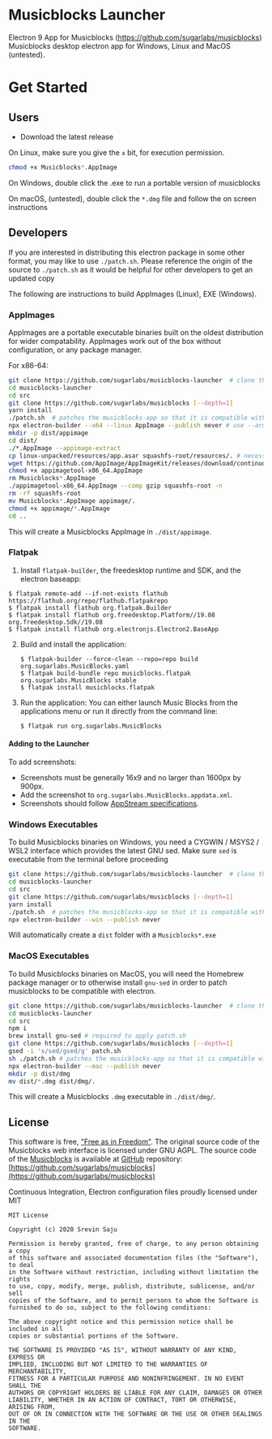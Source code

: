 # Musicblocks Launcher

Electron 9 App for Musicblocks (https://github.com/sugarlabs/musicblocks)
Musicblocks desktop electron app for Windows, Linux and MacOS (untested). 

# Get Started

## Users

* Download the latest release

On Linux, make sure you give the `x` bit, for execution permission. 

```bash
chmod +x Musicblocks*.AppImage
```

On Windows, double click the .exe to run a portable version of musicblocks

On macOS, (untested), double click the `*.dmg` file and follow the on screen instructions

## Developers

If you are interested in distributing this electron package in some other format, 
you may like to use `./patch.sh`. Please reference the origin of the source to `./patch.sh` 
as it would be helpful for other developers to get an updated copy

The following are instructions to build AppImages (Linux), EXE (Windows).

### AppImages

AppImages are a portable executable binaries built on the oldest distribution for 
wider compatability. AppImages work out of the box without configuration, or any package manager.

For x86-64:
```bash
git clone https://github.com/sugarlabs/musicblocks-launcher  # clone this repository
cd musicblocks-launcher
cd src
git clone https://github.com/sugarlabs/musicblocks [--depth=1]
yarn install
./patch.sh  # patches the musicblocks-app so that it is compatible with electron
npx electron-builder --x64 --linux AppImage --publish never # use --arm64 or --armv7l for other architectures
mkdir -p dist/appimage
cd dist/
./*.AppImage --appimage-extract
cp linux-unpacked/resources/app.asar squashfs-root/resources/. # necessary step, else the patched appimage won't load CSS; use linux-arm64-unpacked/ or linux-armv7l-unpacked/ for other archs
wget https://github.com/AppImage/AppImageKit/releases/download/continuous/appimagetool-x86_64.AppImage # replace x86-64 with aarch64 or armhf for other archs
chmod +x appimagetool-x86_64.AppImage
rm Musicblocks*.AppImage
./appimagetool-x86_64.AppImage --comp gzip squashfs-root -n
rm -rf squashfs-root
mv Musicblocks*.AppImage appimage/.
chmod +x appimage/*.AppImage
cd ..
```

This will create a Musicblocks AppImage in `./dist/appimage`.

### Flatpak

1. Install `flatpak-builder`, the freedesktop runtime and SDK, and the electron baseapp:

```
$ flatpak remote-add --if-not-exists flathub https://flathub.org/repo/flathub.flatpakrepo
$ flatpak install flathub org.flatpak.Builder
$ flatpak install flathub org.freedesktop.Platform//19.08 org.freedesktop.Sdk//19.08
$ flatpak install flathub org.electronjs.Electron2.BaseApp
```

2. Build and install the application:
   
   ```
   $ flatpak-builder --force-clean --repo=repo build org.sugarlabs.MusicBlocks.yaml
   $ flatpak build-bundle repo musicblocks.flatpak org.sugarlabs.MusicBlocks stable
   $ flatpak install musicblocks.flatpak
   ```

3. Run the application:
   You can either launch Music Blocks from the applications menu or run it directly from the command line:
   
   ```
   $ flatpak run org.sugarlabs.MusicBlocks
   ```

#### Adding to the Launcher

To add screenshots:

* Screenshots must be generally 16x9 and no larger than 1600px by
  900px.
* Add the screenshot to `org.sugarlabs.MusicBlocks.appdata.xml`.
* Screenshots should follow [AppStream specifications](https://www.freedesktop.org/software/appstream/docs/sect-Metadata-Application.html#tag-dapp-screenshots).

### Windows Executables

To build Musicblocks binaries on Windows, you need a CYGWIN / MSYS2 / WSL2 interface 
which provides the latest GNU sed. Make sure `sed` is executable from the terminal
before proceeding

```bash
git clone https://github.com/sugarlabs/musicblocks-launcher  # clone this repository
cd musicblocks-launcher
cd src
git clone https://github.com/sugarlabs/musicblocks [--depth=1]
yarn install
./patch.sh  # patches the musicblocks-app so that it is compatible with electron
npx electron-builder --win --publish never
```

Will automatically create a `dist` folder with a `Musicblocks*.exe`

### MacOS Executables

To build Musicblocks binaries on MacOS, you will need the Homebrew package
manager or to otherwise install `gnu-sed` in order to patch musicblocks to be
compatible with electron.

```bash
git clone https://github.com/sugarlabs/musicblocks-launcher  # clone this repository
cd musicblocks-launcher
cd src
npm i
brew install gnu-sed # required to apply patch.sh
git clone https://github.com/sugarlabs/musicblocks [--depth=1]
gsed -i 's/sed/gsed/g' patch.sh
sh ./patch.sh # patches the musicblocks-app so that it is compatible with electron
npx electron-builder --mac --publish never
mkdir -p dist/dmg
mv dist/*.dmg dist/dmg/.
```

This will create a Musicblocks `.dmg` executable in `./dist/dmg/`.

## License

This software is free, ["Free as in Freedom"](https://www.gnu.org/philosophy/free-sw.en.html). 
The original source code of the Musicblocks web interface is licensed under GNU AGPL.
The source code of the [Musicblocks](https://musicblocks.sugarlabs.org) is available
at [GitHub](https://github.com) repository: 
[https://github.com/sugarlabs/musicblocks](https://github.com/sugarlabs/musicblocks)

Continuous Integration, Electron configuration files proudly licensed under MIT

```
MIT License

Copyright (c) 2020 Srevin Saju

Permission is hereby granted, free of charge, to any person obtaining a copy
of this software and associated documentation files (the "Software"), to deal
in the Software without restriction, including without limitation the rights
to use, copy, modify, merge, publish, distribute, sublicense, and/or sell
copies of the Software, and to permit persons to whom the Software is
furnished to do so, subject to the following conditions:

The above copyright notice and this permission notice shall be included in all
copies or substantial portions of the Software.

THE SOFTWARE IS PROVIDED "AS IS", WITHOUT WARRANTY OF ANY KIND, EXPRESS OR
IMPLIED, INCLUDING BUT NOT LIMITED TO THE WARRANTIES OF MERCHANTABILITY,
FITNESS FOR A PARTICULAR PURPOSE AND NONINFRINGEMENT. IN NO EVENT SHALL THE
AUTHORS OR COPYRIGHT HOLDERS BE LIABLE FOR ANY CLAIM, DAMAGES OR OTHER
LIABILITY, WHETHER IN AN ACTION OF CONTRACT, TORT OR OTHERWISE, ARISING FROM,
OUT OF OR IN CONNECTION WITH THE SOFTWARE OR THE USE OR OTHER DEALINGS IN THE
SOFTWARE.
```
